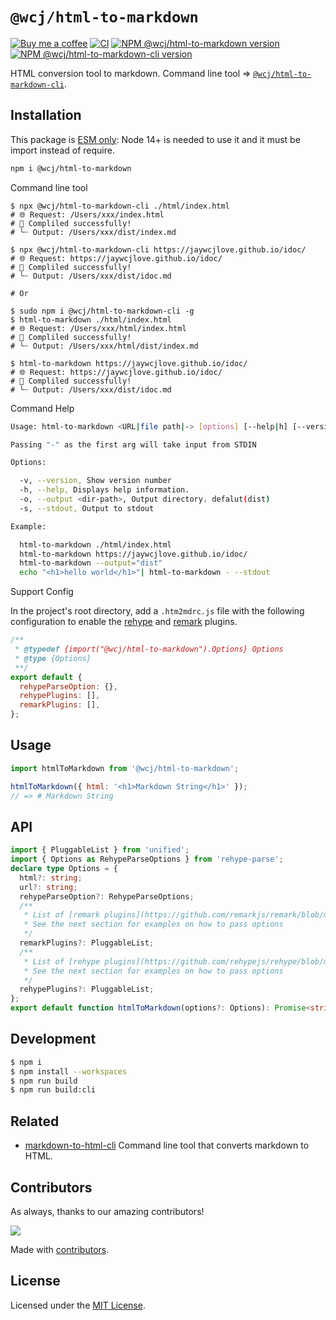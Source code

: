 `@wcj/html-to-markdown`
===

[![Buy me a coffee](https://img.shields.io/badge/Buy%20me%20a%20coffee-048754?logo=buymeacoffee)](https://jaywcjlove.github.io/#/sponsor)
[![CI](https://github.com/jaywcjlove/html-to-markdown-cli/actions/workflows/ci.yml/badge.svg)](https://github.com/jaywcjlove/html-to-markdown-cli/actions/workflows/ci.yml)
[![NPM @wcj/html-to-markdown version](https://img.shields.io/npm/v/@wcj/html-to-markdown.svg?style=flat)](https://npmjs.org/package/@wcj/html-to-markdown)
[![NPM @wcj/html-to-markdown-cli version](https://img.shields.io/npm/v/@wcj/html-to-markdown-cli.svg?style=flat&label=@wcj/html-to-markdown-cli)](https://npmjs.org/package/@wcj/html-to-markdown-cli)

HTML conversion tool to markdown. Command line tool => [`@wcj/html-to-markdown-cli`](https://npmjs.com/@wcj/html-to-markdown-cli).

## Installation

This package is [ESM only](https://gist.github.com/sindresorhus/a39789f98801d908bbc7ff3ecc99d99c): Node 14+ is needed to use it and it must be import instead of require.

```bash
npm i @wcj/html-to-markdown
```

Command line tool

```shell
$ npx @wcj/html-to-markdown-cli ./html/index.html
# 🌐 Request: /Users/xxx/index.html
# 🎉 Compliled successfully!
# ╰┈ Output: /Users/xxx/dist/index.md

$ npx @wcj/html-to-markdown-cli https://jaywcjlove.github.io/idoc/
# 🌐 Request: https://jaywcjlove.github.io/idoc/
# 🎉 Compliled successfully!
# ╰┈ Output: /Users/xxx/dist/idoc.md

# Or

$ sudo npm i @wcj/html-to-markdown-cli -g
$ html-to-markdown ./html/index.html
# 🌐 Request: /Users/xxx/html/index.html
# 🎉 Compliled successfully!
# ╰┈ Output: /Users/xxx/html/dist/index.md

$ html-to-markdown https://jaywcjlove.github.io/idoc/
# 🌐 Request: https://jaywcjlove.github.io/idoc/
# 🎉 Compliled successfully!
# ╰┈ Output: /Users/xxx/dist/idoc.md
```

Command Help

```bash
Usage: html-to-markdown <URL|file path|-> [options] [--help|h] [--version|v]

Passing "-" as the first arg will take input from STDIN

Options:

  -v, --version, Show version number
  -h, --help, Displays help information.
  -o, --output <dir-path>, Output directory. defalut(dist)
  -s, --stdout, Output to stdout

Example:

  html-to-markdown ./html/index.html
  html-to-markdown https://jaywcjlove.github.io/idoc/
  html-to-markdown --output="dist"
  echo "<h1>hello world</h1>"| html-to-markdown - --stdout
```

Support Config

In the project's root directory, add a `.htm2mdrc.js` file with the following configuration to enable the [rehype](https://github.com/rehypejs/rehype/blob/main/doc/plugins.md#list-of-plugins) and [remark](https://github.com/remarkjs/remark/blob/main/doc/plugins.md#list-of-plugins) plugins.

```js
/**
 * @typedef {import("@wcj/html-to-markdown").Options} Options
 * @type {Options}
 **/
export default { 
  rehypeParseOption: {},
  rehypePlugins: [],
  remarkPlugins: [],
};
```

## Usage

```js
import htmlToMarkdown from '@wcj/html-to-markdown';

htmlToMarkdown({ html: '<h1>Markdown String</h1>' });
// => # Markdown String
```

## API

```ts
import { PluggableList } from 'unified';
import { Options as RehypeParseOptions } from 'rehype-parse';
declare type Options = {
  html?: string;
  url?: string;
  rehypeParseOption?: RehypeParseOptions;
  /**
   * List of [remark plugins](https://github.com/remarkjs/remark/blob/main/doc/plugins.md#list-of-plugins) to use.
   * See the next section for examples on how to pass options
   */
  remarkPlugins?: PluggableList;
  /**
   * List of [rehype plugins](https://github.com/rehypejs/rehype/blob/main/doc/plugins.md#list-of-plugins) to use.
   * See the next section for examples on how to pass options
   */
  rehypePlugins?: PluggableList;
};
export default function htmlToMarkdown(options?: Options): Promise<string>;
```

## Development

```bash
$ npm i
$ npm install --workspaces
$ npm run build
$ npm run build:cli
```

## Related

- [markdown-to-html-cli](https://github.com/jaywcjlove/markdown-to-html-cli) Command line tool that converts markdown to HTML.

## Contributors

As always, thanks to our amazing contributors!

<a href="https://github.com/jaywcjlove/html-to-markdown-cli/graphs/contributors">
  <img src="https://jaywcjlove.github.io/html-to-markdown-cli/CONTRIBUTORS.svg" />
</a>

Made with [contributors](https://github.com/jaywcjlove/github-action-contributors).

## License

Licensed under the [MIT License](https://opensource.org/licenses/MIT).

